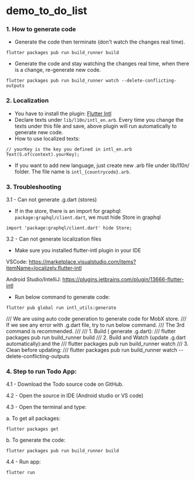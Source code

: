 # demo_to_do_list

### 1. How to generate code

- Generate the code then terminate (don't watch the changes real time).

```
flutter packages pub run build_runner build
```

- Generate the code and stay watching the changes real time, when there is a change, re-generate new
  code.

```
flutter packages pub run build_runner watch --delete-conflicting-outputs
```

### 2. Localization

- You have to install the
  plugin: [Flutter Intl](https://plugins.jetbrains.com/plugin/13666-flutter-intl )
- Declare texts under `lib/l10n/intl_en.arb`. Every time you change the texts under this file and
  save, above plugin will run automatically to generate new code.
- How to use localized texts:

```
// yourKey is the key you defined in intl_en.arb
Text(S.of(context).yourKey);
```

- If you want to add new language, just create new .arb file under lib/l10n/ folder. The file name
  is `intl_{countrycode}.arb`.

### 3. Troubleshooting

3.1 - Can not generate .g.dart (stores)

- If in the store, there is an import for graphql: `package:graphql/client.dart`, we must hide Store
  in graphql

```
import 'package:graphql/client.dart' hide Store;
```

3.2 - Can not generate localization files

- Make sure you installed flutter-intl plugin in your IDE

VSCode: https://marketplace.visualstudio.com/items?itemName=localizely.flutter-intl

Android Studio/IntelliJ: https://plugins.jetbrains.com/plugin/13666-flutter-intl

- Run below command to generate code:

```
flutter pub global run intl_utils:generate
```

/// We are using auto code generation to generate code for MobX store. /// If we see any error with
.g.dart file, try to run below command. /// The 3rd command is recommended. /// /// 1. Build (
generate .g.dart):
/// flutter packages pub run build_runner build /// 2. Build and Watch (update .g.dart
automatically):and the /// flutter packages pub run build_runner watch /// 3. Clean before updating:
/// flutter packages pub run build_runner watch --delete-conflicting-outputs

### 4. Step to run Todo App:

4.1 - Download the Todo source code on GitHub.

4.2 - Open the source in IDE (Android studio or VS code)

4.3 - Open the terminal and type:

a. To get all packages:

```
flutter packages get
```

b. To generate the code:

```
flutter packages pub run build_runner build
```

4.4 - Run app:

```
flutter run
```